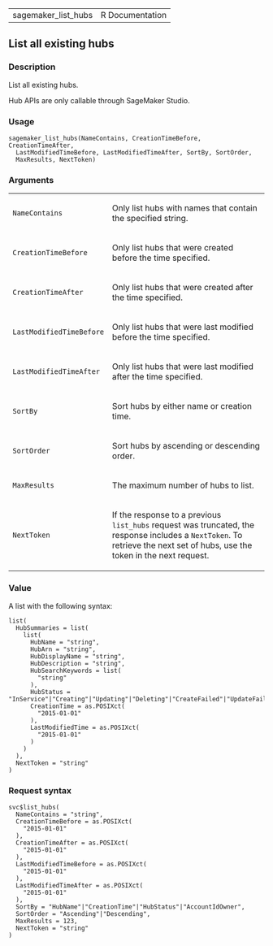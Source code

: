 <table style="width: 100%;">
<tbody>
<tr class="odd">
<td>sagemaker_list_hubs</td>
<td style="text-align: right;">R Documentation</td>
</tr>
</tbody>
</table>

## List all existing hubs

### Description

List all existing hubs.

Hub APIs are only callable through SageMaker Studio.

### Usage

    sagemaker_list_hubs(NameContains, CreationTimeBefore, CreationTimeAfter,
      LastModifiedTimeBefore, LastModifiedTimeAfter, SortBy, SortOrder,
      MaxResults, NextToken)

### Arguments

<table>
<colgroup>
<col style="width: 35%" />
<col style="width: 65%" />
</colgroup>
<tbody>
<tr class="odd">
<td><code
id="sagemaker_list_hubs_:_NameContains">NameContains</code></td>
<td><p>Only list hubs with names that contain the specified
string.</p></td>
</tr>
<tr class="even">
<td><code
id="sagemaker_list_hubs_:_CreationTimeBefore">CreationTimeBefore</code></td>
<td><p>Only list hubs that were created before the time
specified.</p></td>
</tr>
<tr class="odd">
<td><code
id="sagemaker_list_hubs_:_CreationTimeAfter">CreationTimeAfter</code></td>
<td><p>Only list hubs that were created after the time
specified.</p></td>
</tr>
<tr class="even">
<td><code
id="sagemaker_list_hubs_:_LastModifiedTimeBefore">LastModifiedTimeBefore</code></td>
<td><p>Only list hubs that were last modified before the time
specified.</p></td>
</tr>
<tr class="odd">
<td><code
id="sagemaker_list_hubs_:_LastModifiedTimeAfter">LastModifiedTimeAfter</code></td>
<td><p>Only list hubs that were last modified after the time
specified.</p></td>
</tr>
<tr class="even">
<td><code id="sagemaker_list_hubs_:_SortBy">SortBy</code></td>
<td><p>Sort hubs by either name or creation time.</p></td>
</tr>
<tr class="odd">
<td><code id="sagemaker_list_hubs_:_SortOrder">SortOrder</code></td>
<td><p>Sort hubs by ascending or descending order.</p></td>
</tr>
<tr class="even">
<td><code id="sagemaker_list_hubs_:_MaxResults">MaxResults</code></td>
<td><p>The maximum number of hubs to list.</p></td>
</tr>
<tr class="odd">
<td><code id="sagemaker_list_hubs_:_NextToken">NextToken</code></td>
<td><p>If the response to a previous <code>list_hubs</code> request was
truncated, the response includes a <code>NextToken</code>. To retrieve
the next set of hubs, use the token in the next request.</p></td>
</tr>
</tbody>
</table>

### Value

A list with the following syntax:

    list(
      HubSummaries = list(
        list(
          HubName = "string",
          HubArn = "string",
          HubDisplayName = "string",
          HubDescription = "string",
          HubSearchKeywords = list(
            "string"
          ),
          HubStatus = "InService"|"Creating"|"Updating"|"Deleting"|"CreateFailed"|"UpdateFailed"|"DeleteFailed",
          CreationTime = as.POSIXct(
            "2015-01-01"
          ),
          LastModifiedTime = as.POSIXct(
            "2015-01-01"
          )
        )
      ),
      NextToken = "string"
    )

### Request syntax

    svc$list_hubs(
      NameContains = "string",
      CreationTimeBefore = as.POSIXct(
        "2015-01-01"
      ),
      CreationTimeAfter = as.POSIXct(
        "2015-01-01"
      ),
      LastModifiedTimeBefore = as.POSIXct(
        "2015-01-01"
      ),
      LastModifiedTimeAfter = as.POSIXct(
        "2015-01-01"
      ),
      SortBy = "HubName"|"CreationTime"|"HubStatus"|"AccountIdOwner",
      SortOrder = "Ascending"|"Descending",
      MaxResults = 123,
      NextToken = "string"
    )
